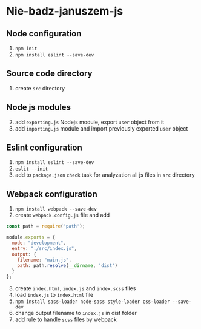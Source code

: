 # Nie-badz-januszem-js

## Node configuration
1. `npm init`
2. `npm install eslint --save-dev`

## Source code directory
1. create `src` directory

## Node js modules
2. add `exporting.js` Nodejs module, export `user` object from it
3. add `importing.js` module and import previously exported `user` object

## Eslint configuration
1. `npm install eslint --save-dev`
2. `eslit --init`
4. add to `package.json` `check` task for analyzation all js files in `src` directory

## Webpack configuration
1. `npm install webpack --save-dev`
2. create `webpack.config.js` file and add
```js
const path = require('path');

module.exports = {
  mode: "development",
  entry: "./src/index.js",
  output: {
    filename: "main.js",
    path: path.resolve(__dirname, 'dist')
  }
};
```
3. create `index.html`, `index.js` and `index.scss` files
4. load `index.js` to `index.html` file 
5. `npm install sass-loader node-sass style-loader css-loader --save-dev`
6. change output filename to `index.js` in dist folder
7. add rule to handle `scss` files by webpack
